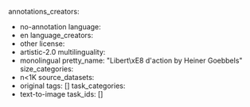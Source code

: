 annotations_creators:
- no-annotation
language:
- en
language_creators:
- other
license:
- artistic-2.0
multilinguality:
- monolingual
pretty_name: "Libert\xE8 d'action by Heiner Goebbels"
size_categories:
- n<1K
source_datasets:
- original
tags: []
task_categories:
- text-to-image
task_ids: []
